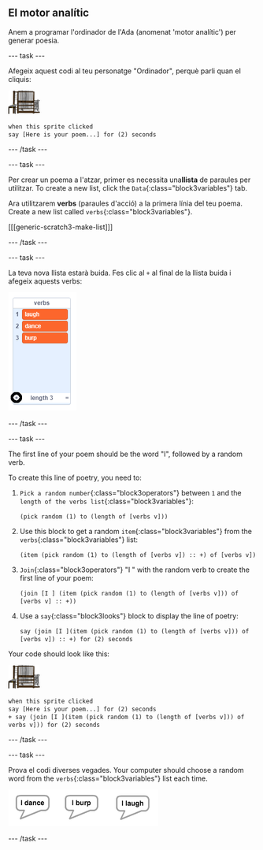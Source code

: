 ## El motor analític

Anem a programar l'ordinador de l'Ada (anomenat 'motor analític') per generar poesia.

\--- task \---

Afegeix aquest codi al teu personatge "Ordinador", perquè parli quan el cliquis:

![computer sprite](images/computer-sprite.png)

```blocks3
when this sprite clicked
say [Here is your poem...] for (2) seconds
```

\--- /task \---

\--- task \---

Per crear un poema a l'atzar, primer es necessita una**llista** de paraules per utilitzar. To create a new list, click the `Data`{:class="block3variables"} tab.

Ara utilitzarem **verbs** (paraules d'acció) a la primera línia del teu poema. Create a new list called `verbs`{:class="block3variables"}.

[[[generic-scratch3-make-list]]]

\--- /task \---

\--- task \---

La teva nova llista estarà buida. Fes clic al `+` al final de la llista buida i afegeix aquests verbs:

![list with the + highlighted](images/poetry-verbs-annotated.png)

\--- /task \---

\--- task \---

The first line of your poem should be the word "I", followed by a random verb.

To create this line of poetry, you need to:

1. `Pick a random number`{:class="block3operators"} between `1` and the `length of the verbs list`{:class="block3variables"}:
    
    ```blocks3
    (pick random (1) to (length of [verbs v]))
    ```

2. Use this block to get a random `item`{:class="block3variables"} from the `verbs`{:class="block3variables"} list:
    
    ```blocks3
    (item (pick random (1) to (length of [verbs v]) :: +) of [verbs v])
    ```

3. `Join`{:class="block3operators"} "I " with the random verb to create the first line of your poem:
    
    ```blocks3
    (join [I ] (item (pick random (1) to (length of [verbs v])) of [verbs v] :: +))
    ```

4. Use a `say`{:class="block3looks"} block to display the line of poetry:
    
    ```blocks3
    say (join [I ](item (pick random (1) to (length of [verbs v])) of [verbs v]) :: +) for (2) seconds
    ```

Your code should look like this:

![computer sprite](images/computer-sprite.png)

```blocks3
when this sprite clicked
say [Here is your poem...] for (2) seconds
+ say (join [I ](item (pick random (1) to (length of [verbs v])) of verbs v])) for (2) seconds
```

\--- /task \---

\--- task \---

Prova el codi diverses vegades. Your computer should choose a random word from the `verbs`{:class="block3variables"} list each time.

![3 speech bubbles saying different things](images/poetry-random-test.png)

\--- /task \---